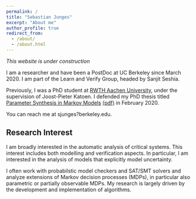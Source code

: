 ```yaml
---
permalink: /
title: "Sebastian Junges"
excerpt: "About me"
author_profile: true
redirect_from: 
  - /about/
  - /about.html
---
```


*This website is under construction*

I am a researcher and have been a PostDoc at UC Berkeley since March 2020. I am part of the Learn and Verify Group, headed by Sanjit Seshia. 

Previously, I was a PhD student at [RWTH Aachen University](https://moves.rwth-aachen.de/), under the supervision of Joost-Pieter Katoen. 
I defended my PhD thesis titled [Parameter Synthesis in Markov Models](http://doi.org/10.18154/RWTH-2020-02348) [(pdf)](http://publications.rwth-aachen.de/record/783179/files/783179.pdf) in February 2020.  

You can reach me at sjunges?berkeley.edu.

## Research Interest

I am broadly interested in the automatic analysis of critical systems. 
This interest includes both modelling and verification aspects. 
In particular, I am interested in the analysis of models that explicitly model uncertainty.  

I often work with probabilstic model checkers and SAT/SMT solvers and analyze extensions of Markov decision processes (MDPs),
in particular also parametric or partially observable MDPs. My research is largely driven by the development and implementation of algorithms.
